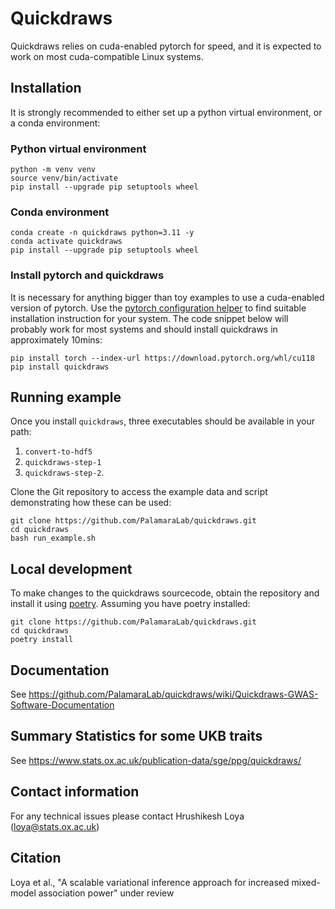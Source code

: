 # Quickdraws

Quickdraws relies on cuda-enabled pytorch for speed, and it is expected to work on most cuda-compatible Linux systems.


## Installation

It is strongly recommended to either set up a python virtual environment, or a conda environment:


### Python virtual environment

```
python -m venv venv
source venv/bin/activate
pip install --upgrade pip setuptools wheel
```


### Conda environment

```
conda create -n quickdraws python=3.11 -y
conda activate quickdraws
pip install --upgrade pip setuptools wheel
```


### Install pytorch and quickdraws

It is necessary for anything bigger than toy examples to use a cuda-enabled version of pytorch.
Use the [pytorch configuration helper](https://pytorch.org/get-started/locally/) to find suitable installation instruction for your system.
The code snippet below will probably work for most systems and should install quickdraws in approximately 10mins:

```
pip install torch --index-url https://download.pytorch.org/whl/cu118
pip install quickdraws
```


## Running example

Once you install `quickdraws`, three executables should be available in your path:

1. `convert-to-hdf5`
2. `quickdraws-step-1`
3.  `quickdraws-step-2`.

Clone the Git repository to access the example data and script demonstrating how these can be used:

```
git clone https://github.com/PalamaraLab/quickdraws.git
cd quickdraws
bash run_example.sh
```


## Local development

To make changes to the quickdraws sourcecode, obtain the repository and install it using [poetry](https://python-poetry.org/docs/).
Assuming you have poetry installed:

```
git clone https://github.com/PalamaraLab/quickdraws.git
cd quickdraws
poetry install
```


## Documentation
See https://github.com/PalamaraLab/quickdraws/wiki/Quickdraws-GWAS-Software-Documentation

## Summary Statistics for some UKB traits
See https://www.stats.ox.ac.uk/publication-data/sge/ppg/quickdraws/ 

## Contact information
For any technical issues please contact Hrushikesh Loya (loya@stats.ox.ac.uk)


## Citation
Loya et al., "A scalable variational inference approach for increased mixed-model association power" under review
